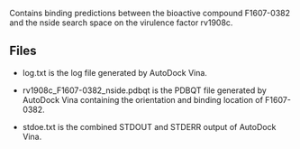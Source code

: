 Contains binding predictions between the bioactive compound F1607-0382 and the nside search space on the virulence factor rv1908c.

## Files

- log.txt is the log file generated by AutoDock Vina.

- rv1908c_F1607-0382_nside.pdbqt is the PDBQT file generated by AutoDock Vina containing the orientation and binding location of F1607-0382.

- stdoe.txt is the combined STDOUT and STDERR output of AutoDock Vina.

